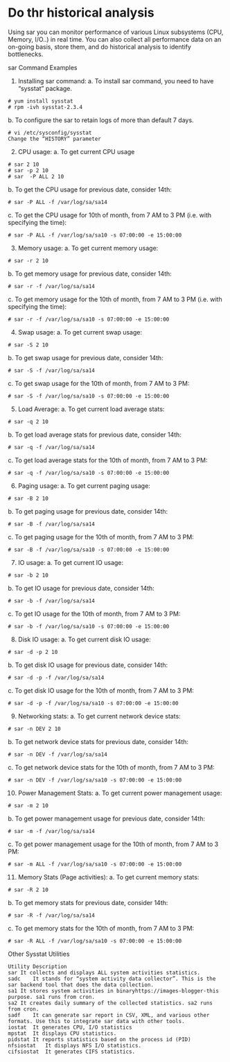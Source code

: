 
# Do thr historical analysis 
Using sar you can monitor performance of various Linux subsystems (CPU, Memory, I/O..) in real time. You can also collect all performance data on an on-going basis, store them, and do historical analysis to identify bottlenecks.

sar Command Examples
1. Installing sar command:
a. To install sar command, you need to have “sysstat” package.
```
# yum install sysstat
# rpm -ivh sysstat-2.3.4
```
b. To configure the sar to retain logs of more than default 7 days.
```
# vi /etc/sysconfig/sysstat
Change the “HISTORY” parameter
```
2. CPU usage:
a. To get current CPU usage
```
# sar 2 10
# sar -p 2 10
# sar  -P ALL 2 10
```
b. To get the CPU usage for previous date, consider 14th:
```
# sar -P ALL -f /var/log/sa/sa14
```
c. To get the CPU usage for 10th of month, from 7 AM to 3 PM (i.e. with specifying the time):
```
# sar -P ALL -f /var/log/sa/sa10 -s 07:00:00 -e 15:00:00  
```
3. Memory usage:
a. To get current memory usage:
```
# sar -r 2 10
```
b. To get memory usage for previous date, consider 14th:
```
# sar -r -f /var/log/sa/sa14
```
c. To get memory usage for the 10th of month, from 7 AM to 3 PM (i.e. with specifying the time):
```
# sar -r -f /var/log/sa/sa10 -s 07:00:00 -e 15:00:00 
```
4. Swap usage:
a. To get current swap usage:
```
# sar -S 2 10
```
b. To get swap usage for previous date, consider 14th:
```
# sar -S -f /var/log/sa/sa14
```
c. To get swap usage for the 10th of month, from 7 AM to 3 PM:
```
# sar -S -f /var/log/sa/sa10 -s 07:00:00 -e 15:00:00 
```
5. Load Average:
a. To get current load average stats:
```
# sar -q 2 10
```
b. To get load average stats for previous date, consider 14th:
```
# sar -q -f /var/log/sa/sa14
```
c. To get load average stats for the 10th of month, from 7 AM to 3 PM:
```
# sar -q -f /var/log/sa/sa10 -s 07:00:00 -e 15:00:00 
```
6. Paging usage:
a. To get current paging usage:
```
# sar -B 2 10
```
b. To get paging usage for previous date, consider 14th:
```
# sar -B -f /var/log/sa/sa14
```
c. To get paging usage for the 10th of month, from 7 AM to 3 PM:
```
# sar -B -f /var/log/sa/sa10 -s 07:00:00 -e 15:00:00 
```
7. IO usage:
a. To get current IO usage:
```
# sar -b 2 10
```
b. To get IO usage for previous date, consider 14th:
```
# sar -b -f /var/log/sa/sa14
```
c. To get IO usage for the 10th of month, from 7 AM to 3 PM:
```
# sar -b -f /var/log/sa/sa10 -s 07:00:00 -e 15:00:00 
```
8. Disk IO usage:
a. To get current disk IO usage:
```
# sar -d -p 2 10
```
b. To get disk IO usage for previous date, consider 14th:
```
# sar -d -p -f /var/log/sa/sa14
```
c. To get disk IO usage for the 10th of month, from 7 AM to 3 PM:
```
# sar -d -p -f /var/log/sa/sa10 -s 07:00:00 -e 15:00:00 
```
9. Networking stats:
a. To get current network device stats:
```
# sar -n DEV 2 10
```
b. To get network device stats for previous date, consider 14th:
```
# sar -n DEV -f /var/log/sa/sa14
```
c. To get network device stats for the 10th of month, from 7 AM to 3 PM:
```
# sar -n DEV -f /var/log/sa/sa10 -s 07:00:00 -e 15:00:00
```
10. Power Management Stats:
a. To get current power management usage:
```
# sar -m 2 10
```
b. To get power management usage for previous date, consider 14th:
```
# sar -m -f /var/log/sa/sa14
```
c. To get power management usage for the 10th of month, from 7 AM to 3 PM:
```
# sar -m ALL -f /var/log/sa/sa10 -s 07:00:00 -e 15:00:00 
```
11. Memory Stats (Page activities):
a. To get current memory stats:
```
# sar -R 2 10
```
b. To get memory stats for previous date, consider 14th:
```
# sar -R -f /var/log/sa/sa14
```
c. To get memory stats for the 10th of month, from 7 AM to 3 PM:
```
# sar -R ALL -f /var/log/sa/sa10 -s 07:00:00 -e 15:00:00
```
Other Sysstat Utilities
```
Utility	Description
sar	It collects and displays ALL system activities statistics.
sadc	It stands for “system activity data collector”. This is the sar backend tool that does the data collection.
sa1	It stores system activities in binaryhttps://images-blogger-this purpose. sa1 runs from cron.
sa2	It creates daily summary of the collected statistics. sa2 runs from cron.
sadf	It can generate sar report in CSV, XML, and various other formats. Use this to integrate sar data with other tools.
iostat	It generates CPU, I/O statistics
mpstat	It displays CPU statistics.
pidstat	It reports statistics based on the process id (PID)
nfsiostat	It displays NFS I/O statistics.
cifsiostat	It generates CIFS statistics.
```
